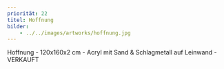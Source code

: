 ```yaml
---
priorität: 22
titel: Hoffnung
bilder:
    - ../../images/artworks/hoffnung.jpg
---
```


Hoffnung - 120x160x2 cm - Acryl mit Sand & Schlagmetall auf Leinwand - VERKAUFT
